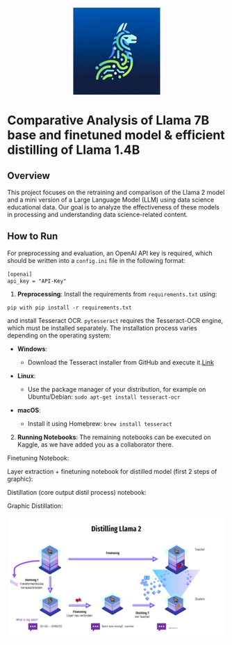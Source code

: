 <p align="center">
  <img src="./Logo.png" alt="Dale Logo" width="200"/>
</p>

# Comparative Analysis of Llama 7B base and finetuned model & efficient distilling of Llama 1.4B

## Overview
This project focuses on the retraining and comparison of the Llama 2 model and a mini version of a Large Language Model (LLM) using data science educational data. Our goal is to analyze the effectiveness of these models in processing and understanding data science-related content.

## How to Run
For preprocessing and evaluation, an OpenAI API key is required, which should be written into a `config.ini` file in the following format:

```
[openai]
api_key = "API-Key"
```

1. **Preprocessing**: Install the requirements from `requirements.txt` using:

```
pip with pip install -r requirements.txt
```

 and install Tesseract OCR. `pytesseract` requires the Tesseract-OCR engine, which must be installed separately. The installation process varies depending on the operating system:

   - **Windows**:
     - Download the Tesseract installer from GitHub and execute it.[Link](https://ub-mannheim.github.io/Tesseract_Dokumentation/Tesseract_Doku_Windows.html)

   - **Linux**:
     - Use the package manager of your distribution, for example on Ubuntu/Debian: `sudo apt-get install tesseract-ocr`

   - **macOS**:
     - Install it using Homebrew: `brew install tesseract`

2. **Running Notebooks**: The remaining notebooks can be executed on Kaggle, as we have added you as a collaborator there.

Finetuning Notebook:

Layer extraction + finetuning notebook for distilled model (first 2 steps of graphic):

Distillation (core output distil process) notebook:

Graphic Distillation:
<p align="center">
  <img src="./Llama Bild.PNG" alt="Dale Logo" width="600"/>
</p>
